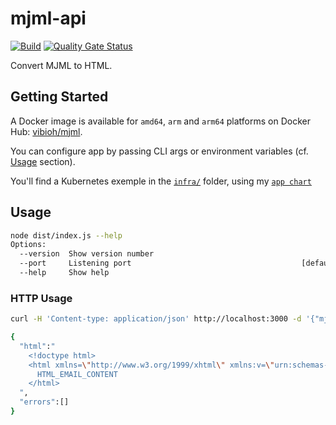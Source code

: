 # mjml-api

[![Build](https://github.com/ViBiOh/mjml-api/workflows/Build/badge.svg)](https://github.com/ViBiOh/mjml-api/actions)
[![Quality Gate Status](https://sonarcloud.io/api/project_badges/measure?project=ViBiOh_mjml-api&metric=alert_status)](https://sonarcloud.io/dashboard?id=ViBiOh_mjml-api)

Convert MJML to HTML.

## Getting Started

A Docker image is available for `amd64`, `arm` and `arm64` platforms on Docker Hub: [vibioh/mjml](https://hub.docker.com/r/vibioh/mjml/tags).

You can configure app by passing CLI args or environment variables (cf. [Usage](#usage) section).

You'll find a Kubernetes exemple in the [`infra/`](infra/) folder, using my [`app chart`](https://github.com/ViBiOh/charts/tree/master/app)

## Usage

```bash
node dist/index.js --help
Options:
  --version  Show version number                                       [boolean]
  --port     Listening port                                      [default: 3000]
  --help     Show help                                                 [boolean]
```

### HTTP Usage

```bash
curl -H 'Content-type: application/json' http://localhost:3000 -d '{"mjml":"<mjml></mjml>"}'

{
  "html":"
    <!doctype html>
    <html xmlns=\"http://www.w3.org/1999/xhtml\" xmlns:v=\"urn:schemas-microsoft-com:vml\" xmlns:o=\"urn:schemas-microsoft-com:office:office\">
      HTML_EMAIL_CONTENT
    </html>
  ",
  "errors":[]
}
```
